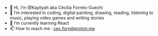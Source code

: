 - 👋 Hi, I’m @Kayliyah aka Cécilia Fornès-Guechi
- 👀 I’m interested in coding, digital painting, drawing, reading, listening to music, playing video games and writing stories
- 🌱 I’m currently learning React
- 📫 How to reach me : cec.forn@proton.me

<!---
Kayliyah/Kayliyah is a ✨ special ✨ repository because its `README.md` (this file) appears on your GitHub profile.
You can click the Preview link to take a look at your changes.
--->
